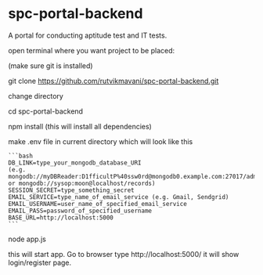 ﻿# spc-portal-backend

A portal for conducting aptitude test and IT tests.

open terminal where you want project to be placed:

(make sure git is installed)

git clone https://github.com/rutvikmavani/spc-portal-backend.git

change directory

cd spc-portal-backend

npm install (this will install all dependencies)

make .env file in current directory which will look like this

    ```bash
    DB_LINK=type_your_mongodb_database_URI 
    (e.g. mongodb://myDBReader:D1fficultP%40ssw0rd@mongodb0.example.com:27017/admin or mongodb://sysop:moon@localhost/records)
    SESSION_SECRET=type_something_secret
    EMAIL_SERVICE=type_name_of_email_service (e.g. Gmail, Sendgrid)
    EMAIL_USERNAME=user_name_of_specified_email_service
    EMAIL_PASS=password_of_specified_username
    BASE_URL=http://localhost:5000
    ```

node app.js

this will start app. Go to browser type http://localhost:5000/ it will show login/register page.
